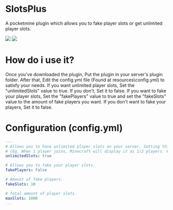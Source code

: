 # SlotsPlus 

A pocketmine plugin which allows you to fake player slots or get unlimited player slots.

<a href="https://poggit.pmmp.io/p/SlotsPlus"><img src="https://poggit.pmmp.io/shield.state/SlotsPlus"></a>
<a href="https://poggit.pmmp.io/r/123595/SlotsPlus.phar"><img src="https://user-images.githubusercontent.com/78657082/115741287-74589c80-a344-11eb-83bc-98c11b464855.png"></a>

# How do i use it?

Once you've downloaded the plugin, Put the plugin in your server's plugin folder. After that, Edit the config.yml file (Found at resources\config.yml) to 
satisfy your needs. If you want unlimited player slots, Set the "unlimitedSlots" value to true. If you don't, Set it to false. If you want to fake your 
player slots, Set the "fakePlayers" value to true and set the "fakeSlots" value to the amount of fake players you want. If you don't want to fake your
players, Set it to false. 

# Configuration (config.yml)
```yaml
---
# Allows you to have unlimited player slots on your server. Setting this to true will scale player slots when a player joins. 
# (Eg. When 1 player joins, Minecraft will display it as 1/2 players. When another player joins, It will display it as 2/3 and so and so on.)
unlimitedSlots: true

# Allows you to fake your player slots.
fakePlayers: false

# Amount of fake players.
fakeSlots: 10

# Total amount of player slots.
maxSlots: 1000
...
```
